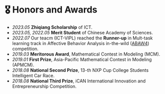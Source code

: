 # 🎖 Honors and Awards
- *2023.05* **Zhiqiang Scholarship** of ICT.
- *2023.05, 2022.05* **Merit Student** of Chinese Academy of Sciences.
- *2022.07* Our teacm (ICT-VIPL) reached the **Runner-up** in Mult-task learning track in Affective Behavior Analysis in-the-wild ([ABAW4](https://ibug.doc.ic.ac.uk/resources/eccv-2023-4th-abaw/)) competition. 
- *2019.03* **Meritorous Award**, Mathematical Contest in Modeling (MCM). 
- *2019.01* **First Prize**, Asia-Pacific Mathematical Contest in Modeling (APMCM).
- *2018.08* **National Second Prize**, 13-th NXP Cup College Students Intelligent Car Race.
- *2018.08* **National Third Prize**, iCAN International Innovation and Entrepreneurship Competition.

